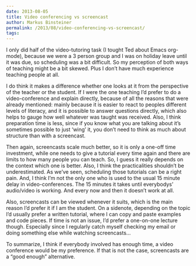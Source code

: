 ```yaml
---
date: 2013-08-05
title: Video conferencing vs screencast
author: Markus Binsteiner
permalink: /2013/08/video-conferencing-vs-screencast/
tags:
---
```

I only did half of the video-tutoring task (I tought Ted about Emacs org-mode), because we were a 3 person group and I was on holiday leave until it was due, so scheduling was a bit difficult. So my perception of both ways of teaching might be a bit skewed. Plus I don&#8217;t have much experience teaching people at all.

I do think it makes a difference whether one looks at it from the perspective of the teacher or the student. If I were the one teaching I&#8217;d prefer to do a video-conference and explain directly, because of all the reasons that were already mentioned: mainly because it is easier to react to peoples different levels of literacy, and it is possible to answer questions directly, which also helps to gauge how well whatever was taught was received. Also, I think preparation time is less, since if you know what you are talking about it&#8217;s sometimes possible to just &#8216;wing&#8217; it, you don&#8217;t need to think as much about structure than with a screencast.

Then again, screencasts scale much better, so it is only a one-off time investment, while one needs to give a tutorial every time again and there are limits to how many people you can teach. So, I guess it really depends on the context which one is better. Also, I think the practicalities shouldn&#8217;t be underestimated. As we&#8217;ve seen, scheduling those tutorials can be a right pain. And, I think I&#8217;m not the only one who is used to the usual 15 minute delay in video-conferences. The 15 minutes it takes until everybodys&#8217; audio/video is working. And every now and then it doesn&#8217;t work at all.

Also, screencasts can be viewed whenever it suits, which is the main reason I&#8217;d prefer it if I am the student. On a sidenote, depending on the topic I&#8217;d usually prefer a written tutorial, where I can copy and paste examples and code pieces. If time is not an issue, I&#8217;d prefer a one-on-one lecture though. Especially since I regularly catch myself checking my email or doing something else while watching screencasts&#8230;

To summarize, I think if everybody involved has enough time, a video conference would be my preference. If that is not the case, screencasts are a &#8220;good enough&#8221; alternative.

&nbsp;

